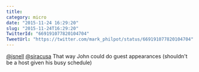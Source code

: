 ```yaml
---
title: 
category: micro
date: "2015-11-24 16:29:20"
slug: "2015-11-24T16:29:20"
TwitterId: "669191077820104704"
TweetUrl: "https://twitter.com/mark_philpot/status/669191077820104704"
---
```


[@jsnell](https://twitter.com/jsnell) [@siracusa](https://twitter.com/siracusa)
That way John could do guest appearances (shouldn't be a host given his busy
schedule)
